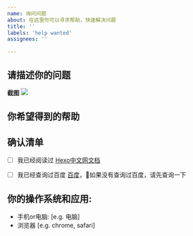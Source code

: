 ```yaml
---
name: 询问问题
about: 在这里你可以寻求帮助，快速解决问题
title: ''
labels: 'help wanted'
assignees: ''

---
```


## 请描述你的问题



**截图**
![](项目地址:)
<!--图床: https://sm.ms/-->


## 你希望得到的帮助




## 确认清单 <!-- 我确认我已经查看了 -->
<!-- Change [ ] to [x] to select (将 [ ] 换成 [x] 来选择) -->

- [ ] 我已经阅读过 [Hexo中文网文档]() 
- [ ] 我已经查询过百度 [百度](https://www.baidu.com/)，如果没有查询过百度，请先查询一下


## 你的操作系统和应用:
 - 手机or电脑: [e.g. 电脑]
 - 浏览器 [e.g. chrome, safari]
